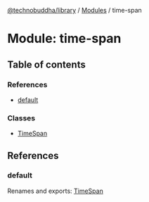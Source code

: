 [@technobuddha/library](../../README.md) / [Modules](../Modules.md) / time-span

# Module: time-span

## Table of contents

### References

- [default](time_span.md#default)

### Classes

- [TimeSpan](../classes/time_span.timespan.md)

## References

### default

Renames and exports: [TimeSpan](../classes/time_span.timespan.md)
